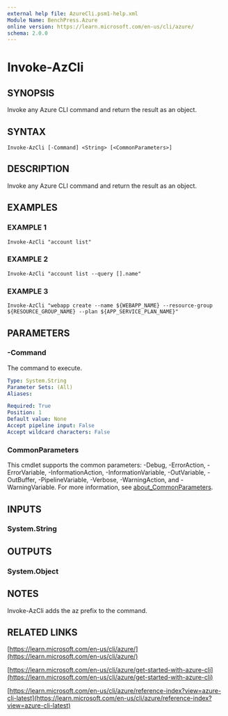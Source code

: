 ```yaml
---
external help file: AzureCli.psm1-help.xml
Module Name: BenchPress.Azure
online version: https://learn.microsoft.com/en-us/cli/azure/
schema: 2.0.0
---
```


# Invoke-AzCli

## SYNOPSIS
Invoke any Azure CLI command and return the result as an object.

## SYNTAX

```
Invoke-AzCli [-Command] <String> [<CommonParameters>]
```

## DESCRIPTION
Invoke any Azure CLI command and return the result as an object.

## EXAMPLES

### EXAMPLE 1
```
Invoke-AzCli "account list"
```

### EXAMPLE 2
```
Invoke-AzCli "account list --query [].name"
```

### EXAMPLE 3
```
Invoke-AzCli "webapp create --name ${WEBAPP_NAME} --resource-group ${RESOURCE_GROUP_NAME} --plan ${APP_SERVICE_PLAN_NAME}"
```

## PARAMETERS

### -Command
The command to execute.

```yaml
Type: System.String
Parameter Sets: (All)
Aliases:

Required: True
Position: 1
Default value: None
Accept pipeline input: False
Accept wildcard characters: False
```

### CommonParameters
This cmdlet supports the common parameters: -Debug, -ErrorAction, -ErrorVariable, -InformationAction, -InformationVariable, -OutVariable, -OutBuffer, -PipelineVariable, -Verbose, -WarningAction, and -WarningVariable. For more information, see [about_CommonParameters](http://go.microsoft.com/fwlink/?LinkID=113216).

## INPUTS

### System.String
## OUTPUTS

### System.Object
## NOTES
Invoke-AzCli adds the az prefix to the command.

## RELATED LINKS

[https://learn.microsoft.com/en-us/cli/azure/](https://learn.microsoft.com/en-us/cli/azure/)

[https://learn.microsoft.com/en-us/cli/azure/get-started-with-azure-cli](https://learn.microsoft.com/en-us/cli/azure/get-started-with-azure-cli)

[https://learn.microsoft.com/en-us/cli/azure/reference-index?view=azure-cli-latest](https://learn.microsoft.com/en-us/cli/azure/reference-index?view=azure-cli-latest)

